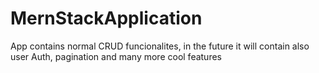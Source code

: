 # MernStackApplication

App contains normal CRUD funcionalites, in the future it will contain also user Auth, pagination and many more cool features

